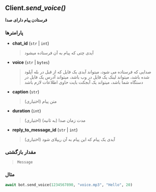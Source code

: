 ## Client.*send_voice()*

**فرستادن پیام دارای صدا**

### پارامترها

- **chat_id** (`str` | `int`)
    > آیدی چتی که پیام به آن فرستاده میشود

- **voice** (`str` | `bytes`)
    > صدایی که فرستاده می شود، میتواند آیدی یک فایل که از قبل در بله آپلود شده باشد، میتواند لینک یک فایل در وب باشد، میتواند آدرس یک فایل در دستگاه شما باشد، میتواند یک آبجکت بایت حاوی اطلاعات لازم باشد

- **caption** (`str`)
    > متن پیام (اختیاری)

- **duration** (`int`)
    > مدت زمان صدا (به ثانیه) (اختیاری)

- **reply_to_message_id** (`str` | `int`)
    > آیدی یک پیام که این پیام به آن ریپلای شود (اختیاری)

### مقدار بازگشتی

> `Message`

### مثال

```python
await bot.send_voice(1234567890, "voice.mp3", "Hello", 20)
```